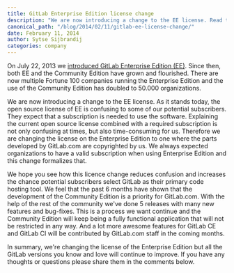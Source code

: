 ```yaml
---
title: GitLab Enterprise Edition license change
description: "We are now introducing a change to the EE license. Read this article to learn more."
canonical_path: "/blog/2014/02/11/gitlab-ee-license-change/"
date: February 11, 2014
author: Sytse Sijbrandij
categories: company
---
```

On July 22, 2013 we [introduced GitLab Enterprise Edition (EE)](/releases/2013/07/22/announcing-gitlab-enterprise-edition/).
Since then, both EE and the Community Edition have grown and flourished.
There are now multiple Fortune 100 companies running the Enterprise Edition and the use of the Community Edition has doubled to 50.000 organizations.

We are now introducing a change to the EE license. As it stands today, the open source license of EE is confusing to some of our potential subscribers.
They expect that a subscription is needed to use the software.
Explaining the current open source license combined with a required subscription is not only confusing at times, but also time-consuming for us.
Therefore we are changing the license on the Enterprise Edition to one where the parts developed by GitLab.com are copyrighted by us.
We always expected organizations to have a valid subscription when using Enterprise Edition and this change formalizes that.

We hope you see how this licence change reduces confusion and increases the chance potential subscribers select GitLab as their primary code hosting tool.
We feel that the past 6 months have shown that the development of the Community Edition is a priority for GitLab.com.
With the help of the rest of the community we've done 5 releases with many new features and bug-fixes.
This is a process we want continue and the Community Edition will keep being a fully functional application that will not be restricted in any way.
And a lot more awesome features for GitLab CE and GitLab CI will be contributed by GitLab.com staff in the coming months.

In summary, we're changing the license of the Enterprise Edition but all the GitLab versions you know and love will continue to improve.
If you have any thoughts or questions please share them in the comments below.
